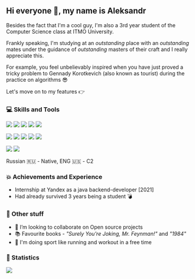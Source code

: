 ## Hi everyone 👋, my name is Aleksandr

Besides the fact that I'm a cool guy, I'm also a 3rd year student of the Computer Science class at ITMO University.

Frankly speaking, I'm studying at an _outstanding_ place with an _outstanding_ mates under the guidance of _outstanding_ masters of their craft and I really appreciate this.

For example, you feel unbelievably inspired when you have just proved a tricky problem to Gennady Korotkevich (also known as tourist) during the practice on algorithms 😎

Let's move on to my features 👉

### 💻 Skills and Tools

![](https://img.shields.io/badge/Java-informational?style=flat&logo=java&logoColor=white&labelColor=df5555&color=black) ![](https://img.shields.io/badge/Kotlin-informational?style=flat&logo=kotlin&logoColor=white&labelColor=39b0a0&color=black) ![](https://img.shields.io/badge/Android-informational?style=flat&logo=android-studio&logoColor=black&labelColor=16f100&color=black) ![](https://img.shields.io/badge/MySQL-informational?style=flat&logo=MySQL&logoColor=white&labelColor=0B814D&color=black) ![](https://img.shields.io/badge/Python-informational?style=flat&logo=python&logoColor=blue&labelColor=dfce63&color=black)

![](https://img.shields.io/badge/C++-informational?style=flat&logo=c%2b%2b&labelColor=1965C9&logoColor=white&color=black) ![](https://img.shields.io/badge/JavaScript-informational?style=flat&logo=javascript&labelColor=f7df1e&logoColor=black&color=black) ![](https://img.shields.io/badge/HTML-informational?style=flat&logo=html5&labelColor=orange&logoColor=white&color=black) ![](https://img.shields.io/badge/CSS-informational?style=flat&logo=css3&labelColor=blue&logoColor=white&color=black) ![](https://img.shields.io/badge/Haskell-informational?style=flat&logo=haskell&logoColor=white&labelColor=8842a9&color=black)

![](https://img.shields.io/badge/Git-master-informational?style=flat&logo=git&logoColor=white&labelColor=63df8c&color=black) ![](https://img.shields.io/badge/Math-nb-informational?style=flat&logo=wolfram&logoColor=white&labelColor=0B814D&color=black)      

Russian 🇷🇺 - Native, ENG 🇺🇸 - C2   

                  

### 💥 Achievements and Experience

- Internship at Yandex as a java backend-developer [2021]
- Had already survived 3 years being a student 💣

### 🌇 Other stuff

- 👯 I’m looking to collaborate on Open source projects
- 📚 Favourite books - _"Surely You're Joking, Mr. Feynman!"_ and _"1984"_
- 🏃 I'm doing sport like running and workout in a free time

### 🧮 Statistics
<!-- 
<p align=left> <img src=https://komarev.com/ghpvc/?username=aslastin alt=aslastin /> </p>

<a href="https://gihub.com/aslastin">

<img align=center src="https://github-readme-stats.vercel.app/api?username=aslastin&show_icons=true&count_private=true&include_all_commits=true&title_color=ffffff&bg_color=1965C9&text_color=ffffff&icon_color=ffffff">

</a> -->

<a href="https://gihub.com/aslastin">

<img align=center src="https://github-readme-stats.vercel.app/api/top-langs/?username=aslastin&title_color=ffffff&bg_color=0B814D&text_color=ffffff&icon_color=ffffff&layout=default&card_width=300&langs_count=4">

</a>
